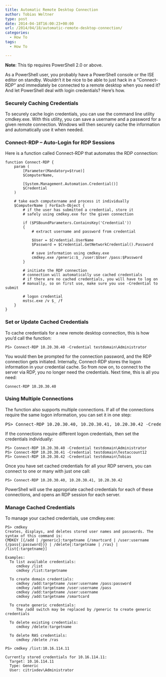 ```yaml
---
title: Automatic Remote Desktop Connection
author: Tobias Weltner
type: post
date: 2014-04-18T16:00:23+00:00
url: /2014/04/18/automatic-remote-desktop-connection/
categories:
  - How To
tags:
  - How To

---
```

**Note**: This tip requires PowerShell 2.0 or above.

As a PowerShell user, you probably have a PowerShell console or the ISE editor on standby. Wouldn&#8217;t it be nice to be able to just hack in a “Connect-RDP” and immediately be connected to a remote desktop when you need it? And let PowerShell deal with login credentials? Here’s how.

### Securely Caching Credentials

To securely cache login credentials, you can use the command line utility cmdkey.exe. With this utility, you can save a username and a password for a given remote connection. Windows will then securely cache the information and automatically use it when needed.

### Connect-RDP – Auto-Login for RDP Sessions

Here is a function called Connect-RDP that automates the RDP connection:

```
function Connect-RDP {
    param (
        [Parameter(Mandatory=$true)]
        $ComputerName,

        [System.Management.Automation.Credential()]
        $Credential
    )

    # take each computername and process it individually
    $ComputerName | ForEach-Object {
        # if the user has submitted a credential, store it
        # safely using cmdkey.exe for the given connection

        if ($PSBoundParameters.ContainsKey('Credential'))
        {
            # extract username and password from credential

            $User = $Credential.UserName
            $Password = $Credential.GetNetworkCredential().Password

            # save information using cmdkey.exe
            cmdkey.exe /generic:$_ /user:$User /pass:$Password
        }

        # initiate the RDP connection
        # connection will automatically use cached credentials
        # if there are no cached credentials, you will have to log on
        # manually, so on first use, make sure you use -Credential to submit

        # logon credential
        mstsc.exe /v $_ /f
    }
}
```

### Set or Update Cached Credentials

To cache credentials for a new remote desktop connection, this is how you’d call the function:

```
PS> Connect-RDP 10.20.30.40 -Credential testdomain\Administrator
```


You would then be prompted for the connection password, and the RDP connection gets initiated. Internally, Connect-RDP stores the logon information in your credential cache. So from now on, to connect to the server via RDP, you no longer need the credentials. Next time, this is all you need:

```
Connect-RDP 10.20.30.40
```


### Using Multiple Connections

The function also supports multiple connections. If all of the connections require the same logon information, you can set it in one step:

<pre class="brush: powershell; title: ; notranslate" title="">PS&gt; Connect-RDP 10.20.30.40, 10.20.30.41, 10.20.30.42 -Credential testdomain\Administrator
</pre>

If the connections require different logon credentials, then set the credentials individually:

```
PS> Connect-RDP 10.20.30.40 -Credential testdomain\Administrator
PS> Connect-RDP 10.20.30.41 -Credential testdomain\Testaccount12
PS> Connect-RDP 10.20.30.42 -Credential testdomain\Tobias
```


Once you have set cached credentials for all your RDP servers, you can connect to one or many with just one call:

```
PS> Connect-RDP 10.20.30.40, 10.20.30.41, 10.20.30.42
```


PowerShell will use the appropriate cached credentials for each of these connections, and opens an RDP session for each server.

### Manage Cached Credentials

To manage your cached credentials, use cmdkey.exe:

```
PS> cmdkey
Creates, displays, and deletes stored user names and passwords. The syntax of this command is:
CMDKEY [{/add | /generic}:targetname {/smartcard | /user:username {/pass{:password}}} | /delete{:targetname | /ras} | /list{:targetname}]

Examples:
  To list available credentials:
     cmdkey /list
     cmdkey /list:targetname

  To create domain credentials:
     cmdkey /add:targetname /user:username /pass:password
     cmdkey /add:targetname /user:username /pass
     cmdkey /add:targetname /user:username
     cmdkey /add:targetname /smartcard

  To create generic credentials:
     The /add switch may be replaced by /generic to create generic credentials

  To delete existing credentials:
     cmdkey /delete:targetname

  To delete RAS credentials:
     cmdkey /delete /ras

PS> cmdkey /list:10.16.114.11

Currently stored credentials for 10.16.114.11:
  Target: 10.16.114.11
  Type: Generic
  User: citrixdev\Administrator
```

